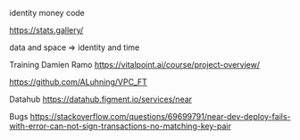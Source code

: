 identity
money 
code 

https://stats.gallery/



data and space => identity and time

Training 
Damien Ramo
https://vitalpoint.ai/course/project-overview/

https://github.com/ALuhning/VPC_FT

Datahub
https://datahub.figment.io/services/near

Bugs 
https://stackoverflow.com/questions/69699791/near-dev-deploy-fails-with-error-can-not-sign-transactions-no-matching-key-pair